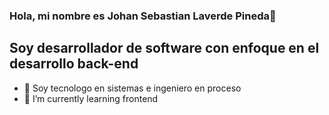 ### Hola, mi nombre es Johan Sebastian Laverde Pineda👋

## Soy desarrollador de software con enfoque en el desarrollo back-end

- 🔭 Soy tecnologo en sistemas e ingeniero en proceso
- 🌱 I’m currently learning frontend
<!--
**johanpineda10/johanpineda10** is a ✨ _special_ ✨ repository because its `README.md` (this file) appears on your GitHub profile.

Here are some ideas to get you started:

- 🔭 I’m currently working on ...
- 🌱 I’m currently learning ...
- 👯 I’m looking to collaborate on ...
- 🤔 I’m looking for help with ...
- 💬 Ask me about ...
- 📫 How to reach me: ...
- 😄 Pronouns: ...
- ⚡ Fun fact: ...
-->
